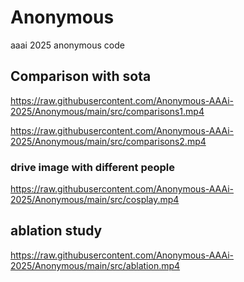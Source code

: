 # Anonymous
aaai 2025 anonymous code

## Comparison with sota
https://raw.githubusercontent.com/Anonymous-AAAi-2025/Anonymous/main/src/comparisons1.mp4


https://raw.githubusercontent.com/Anonymous-AAAi-2025/Anonymous/main/src/comparisons2.mp4


### drive image with different people
https://raw.githubusercontent.com/Anonymous-AAAi-2025/Anonymous/main/src/cosplay.mp4


## ablation study
https://raw.githubusercontent.com/Anonymous-AAAi-2025/Anonymous/main/src/ablation.mp4

